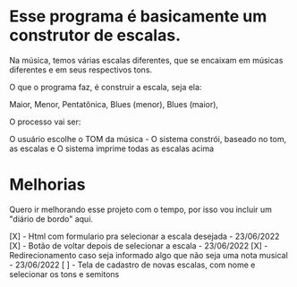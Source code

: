 # Esse programa é basicamente um construtor de escalas.

Na música, temos várias escalas diferentes, que se encaixam em músicas diferentes e em seus respectivos tons.

O que o programa faz, é construir a escala, seja ela:

Maior,
Menor,
Pentatônica,
Blues (menor),
Blues (maior),

O processo vai ser:

O usuário escolhe o TOM da música
    - O sistema constrói, baseado no tom, as escalas e
O sistema imprime todas as escalas acima

# Melhorias
Quero ir melhorando esse projeto com o tempo, por isso vou incluir um "diário de bordo" aqui.

[X] - Html com formulario pra selecionar a escala desejada - 23/06/2022
[X] - Botão de voltar depois de selecionar a escala - 23/06/2022
[X] - Redirecionamento caso seja informado algo que não seja uma nota musical - 23/06/2022
[ ] - Tela de cadastro de novas escalas, com nome e selecionar os tons e semitons



